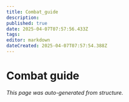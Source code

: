 ```yaml
---
title: Combat_guide
description: 
published: true
date: 2025-04-07T07:57:56.433Z
tags: 
editor: markdown
dateCreated: 2025-04-07T07:57:54.388Z
---
```


# Combat guide

*This page was auto-generated from structure.*